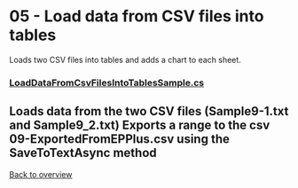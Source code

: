 ﻿# 05 - Load data from CSV files into tables
Loads two CSV files into tables and adds a chart to each sheet.

### [LoadDataFromCsvFilesIntoTablesSample.cs](LoadDataFromCsvFilesIntoTablesSample.cs)
Loads data from the two CSV files (Sample9-1.txt and Sample9_2.txt)
Exports a range to the csv 09-ExportedFromEPPlus.csv using the SaveToTextAsync method
---
[Back to overview](/Readme.md)
